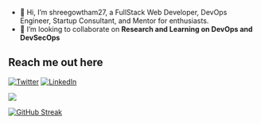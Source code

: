 - 👋 Hi, I’m shreegowtham27, a FullStack Web Developer, DevOps Engineer, Startup Consultant, and Mentor for enthusiasts.
- 💞️ I’m looking to collaborate on **Research and Learning on DevOps and DevSecOps**

## Reach me out here


[![Twitter](https://img.shields.io/badge/Twitter-1DA1F2?style=for-the-badge&logo=twitter&logoColor=white)](https://twitter.com/shreegowtham027) [![LinkedIn](https://img.shields.io/badge/LinkedIn-0077B5?style=for-the-badge&logo=linkedin&logoColor=white)](https://www.linkedin.com/in/shreegowtham27/)


![](https://komarev.com/ghpvc/?username=shreegowtham027)

[![GitHub Streak](https://streak-stats.demolab.com?user=shreegowtham27&theme=vue)](https://git.io/streak-stats)


<!---
shreegowtham27/shreegowtham27 is a ✨ special ✨ repository because its `README.md` (this file) appears on your GitHub profile.
You can click the Preview link to take a look at your changes.
--->
